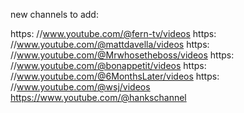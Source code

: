 new channels to add:

https: //www.youtube.com/@fern-tv/videos
https: //www.youtube.com/@mattdavella/videos
https: //www.youtube.com/@Mrwhosetheboss/videos
https: //www.youtube.com/@bonappetit/videos
https: //www.youtube.com/@6MonthsLater/videos
https: //www.youtube.com/@wsj/videos
https://www.youtube.com/@hankschannel
